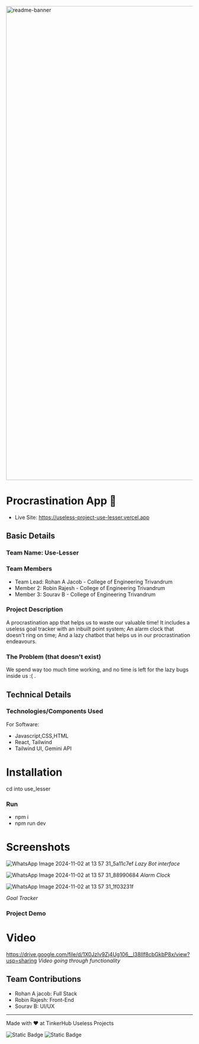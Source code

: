 <img width="1280" alt="readme-banner" src="https://github.com/user-attachments/assets/35332e92-44cb-425b-9dff-27bcf1023c6c">

# Procrastination App 🎯

- Live Site: https://useless-project-use-lesser.vercel.app


## Basic Details
### Team Name: Use-Lesser


### Team Members
- Team Lead: Rohan A Jacob - College of Engineering Trivandrum
- Member 2: Robin Rajesh - College of Engineering Trivandrum
- Member 3: Sourav B - College of Engineering Trivandrum

### Project Description
A procrastination app that helps us to waste our valuable time! It includes a useless goal tracker with an inbuilt point system; An alarm clock that doesn't ring on time; And a lazy chatbot that helps us in our procrastination endeavours.

### The Problem (that doesn't exist)
We spend way too much time working, and no time is left for the lazy bugs inside us :( . 


## Technical Details
### Technologies/Components Used
For Software:
- Javascript,CSS,HTML
- React, Tailwind
- Tailwind UI, Gemini API




# Installation
cd into use_lesser

### Run
- npm i 
- npm run dev


# Screenshots 
![WhatsApp Image 2024-11-02 at 13 57 31_5a11c7ef](https://github.com/user-attachments/assets/2bd51443-8bfd-4ea0-ab08-247ac017f9f8)
*Lazy Bot interface*


![WhatsApp Image 2024-11-02 at 13 57 31_88990684](https://github.com/user-attachments/assets/fa6699de-974e-4b2d-97f5-57823ff8fdc0)
*Alarm Clock*

![WhatsApp Image 2024-11-02 at 13 57 31_1f03231f](https://github.com/user-attachments/assets/584f585c-0b2f-431f-bab2-316b5bbbd1ba)

*Goal Tracker*


### Project Demo
# Video
https://drive.google.com/file/d/1X0JzIv9Zj4Ug106__l38IIf8cbGkbP8x/view?usp=sharing
*Video going through functionality*



## Team Contributions
- Rohan A jacob: Full Stack
- Robin Rajesh: Front-End
- Sourav B: UI/UX

---
Made with ❤️ at TinkerHub Useless Projects 

![Static Badge](https://img.shields.io/badge/TinkerHub-24?color=%23000000&link=https%3A%2F%2Fwww.tinkerhub.org%2F)
![Static Badge](https://img.shields.io/badge/UselessProject--24-24?link=https%3A%2F%2Fwww.tinkerhub.org%2Fevents%2FQ2Q1TQKX6Q%2FUseless%2520Projects)



